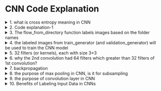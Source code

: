 # CNN Code Explanation

<details>
  <summary>1. what is cross entropy meaning in CNN</summary>  
Cross-entropy is a loss function commonly used in **Convolutional Neural Networks (CNNs)**, particularly for classification tasks. It measures the difference between the predicted probability distribution and the true label distribution. Cross-entropy quantifies how well the predicted probability distribution matches the actual labels.

### Key Concepts
1. **Probability Distribution**:
   - In a classification task, the output of a CNN is often a probability distribution over different classes, typically achieved using the **softmax function**.
   - For example, if there are three classes, the model might output probabilities like \([0.7, 0.2, 0.1]\).

2. **True Labels**:
   - The true label is represented as a one-hot encoded vector for classification tasks. For instance, if the true class is the second one in a three-class problem, the true label would be \([0, 1, 0]\).

3. **Cross-Entropy Formula**:
   The cross-entropy loss for a single example is given by:
   \[
   L = - \sum_{i} y_i \log(\hat{y}_i)
   \]
   Where:
   - \(y_i\): True label (0 or 1 for each class).
   - \(\hat{y}_i\): Predicted probability for each class.
   - The summation is over all classes.

   For a batch of examples, the average loss across the batch is computed.

4. **Intuition**:
   - Cross-entropy penalizes predictions that deviate from the true labels. The further the predicted probability is from 1 for the correct class, the larger the loss.
   - If the model predicts a probability close to 1 for the correct class, the loss is low.

5. **Relation to Logarithmic Likelihood**:
   - Cross-entropy is derived from the likelihood function for classification tasks. It calculates the negative log likelihood of the true labels under the predicted probabilities.

### Why Use Cross-Entropy in CNNs?
- **For multi-class classification**:
  - Cross-entropy works seamlessly with the softmax activation, which outputs normalized probabilities.
- **Encourages confident predictions**:
  - It rewards predictions that strongly match the true labels and penalizes uncertain or wrong predictions.
- **Effective training**:
  - Cross-entropy provides meaningful gradients that help optimize the model effectively during backpropagation.

### Example in a CNN:
Imagine a CNN for digit classification (0–9):
- **True label**: The digit is "3," represented as \([0, 0, 0, 1, 0, 0, 0, 0, 0, 0]\).
- **Predicted probabilities**: \([0.1, 0.05, 0.1, 0.7, 0.02, 0.01, 0.01, 0.005, 0.01, 0.005]\).
- **Cross-entropy loss**:
  \[
  L = -\log(0.7) \approx 0.3567
  \]
This value would decrease as the model improves its predictions.
</details>

   
<details>
  <summary>2. Code explanation-1</summary> 
  This code is a part of a machine learning pipeline for preparing and loading image data for training a Convolutional Neural Network (CNN). Here’s a detailed breakdown:

---

### **1. ImageDataGenerator**

The `ImageDataGenerator` class in Keras is used to preprocess and augment image data. It applies transformations like scaling, rotation, flipping, etc., to generate a variety of images for training, which improves the generalization ability of the model. 

In the given code:
```python
train_datagen = ImageDataGenerator(rescale=1.0/255.0, validation_split=0.2)
```

- **`rescale=1.0/255.0`**: 
  - Normalizes pixel values from the range `[0, 255]` to `[0, 1]`. This normalization helps in faster convergence during training because smaller values make optimization easier.
  
- **`validation_split=0.2`**:
  - Reserves 20% of the images for validation. The remaining 80% is used for training. This is useful for monitoring the model's performance on unseen data during training.

---

### **2. train_generator**

The `flow_from_directory` method loads images from a directory structure, preprocesses them, and creates a data generator. This generator yields batches of image-label pairs during training. It’s memory efficient as it loads only the required images in each batch rather than all images at once.

```python
train_generator = train_datagen.flow_from_directory(
    base_dir,
    target_size=(80, 80),
    batch_size=32,
    class_mode='binary',
    subset='training'
)
```

#### Arguments:

- **`base_dir`**:
  - Path to the base directory containing the images organized in subdirectories. Each subdirectory represents a class. For example:
    ```
    base_dir/
    ├── GO/    # Contains images for the "GO" class
    └── NG/    # Contains images for the "NG" class
    ```

- **`target_size=(80, 80)`**:
  - Resizes all images to 80x80 pixels, ensuring a uniform input size to the neural network.

- **`batch_size=32`**:
  - Specifies the number of images per batch. The generator will yield 32 images and their labels in each step during training.

- **`class_mode='binary'`**:
  - Specifies that this is a binary classification problem (two classes: `GO` and `NG`).

- **`subset='training'`**:
  - Indicates that this generator will only use the training subset (80% of the data, as defined by the `validation_split` in `ImageDataGenerator`).

#### Output:
- `train_generator` is a generator that, when iterated, yields:
  - A batch of images as a NumPy array (shape: `(32, 80, 80, 3)` for 32 images of size 80x80 with 3 color channels).
  - Corresponding labels (shape: `(32,)`), where each label is `0` (for NG) or `1` (for GO).

---

### **3. The Complete Code Explanation**
Here’s a step-by-step breakdown:

1. **Set Base Directory**:
   - The variable `base_dir` points to the folder where images are stored, organized by class.

2. **Initialize Data Augmentation and Preprocessing**:
   - `train_datagen` is an instance of `ImageDataGenerator`, which:
     - Normalizes image pixel values to `[0, 1]`.
     - Splits the data into 80% training and 20% validation subsets.

3. **Load Training Data**:
   - `train_generator` is created using `flow_from_directory`, which:
     - Reads images from the `base_dir`.
     - Resizes them to 80x80 pixels.
     - Divides them into batches of size 32.
     - Labels them according to their class folder (`GO` or `NG`).
     - Ensures only the training subset (80% of data) is used.

This setup prepares the data for efficient and scalable training. Images are preprocessed dynamically, reducing memory usage, and ensuring the training loop can iterate over batches without loading all images at once.
</details>

<details>
  <summary>3. The flow_from_directory function labels images based on the folder names</summary>
  The `flow_from_directory` function labels images **based on the folder names** in which the images are stored. Here's how it works in your scenario:

---

### **How `flow_from_directory` Labels Images**
1. **Folder Structure and Labels**:
   - The directory passed to `flow_from_directory` (e.g., `base_dir`) must have subdirectories, where each subdirectory represents a class.
   - For example:
     ```
     base_dir/
     ├── GO/    # Folder for class "GO"
     │   ├── image1.jpg
     │   ├── image2.jpg
     │   └── ...
     └── NG/    # Folder for class "NG"
         ├── image1.jpg
         ├── image2.jpg
         └── ...
     ```

   - In this structure:
     - All images inside the `GO` folder are automatically labeled as `1` (class 1).
     - All images inside the `NG` folder are automatically labeled as `0` (class 0).
     - This labeling is based entirely on the folder names.

2. **Mixing Images**:
   - `flow_from_directory` does **not mix images across folders**.
   - Each image is labeled according to the folder it resides in, not based on its content or features.

3. **How Labels Are Decided**:
   - **The folder structure determines the labels**.
   - The function assigns labels in alphabetical order of the folder names:
     - If `GO` comes alphabetically after `NG`, then:
       - `NG` is labeled as `0`.
       - `GO` is labeled as `1`.

---

### **Your Question Answered**
1. **Does `flow_from_directory` read all images in folder `60` as `NG` and `100` as `GO`?**
   - If `60` and `100` are folder names, it depends on their placement in the directory and naming convention:
     - If `base_dir` has `60` and `100` as folder names:
       ```
       base_dir/
       ├── 60/   # Class 0
       └── 100/  # Class 1
       ```
       Then:
       - Images in folder `60` are labeled as `0` (NG).
       - Images in folder `100` are labeled as `1` (GO).

2. **Who decides whether an image is `GO` or `NG`?**
   - **You decide** by organizing the images into their respective folders (`GO` or `NG`) before running `flow_from_directory`.

3. **Can `flow_from_directory` classify based on image features?**
   - No, `flow_from_directory` does not analyze image features. It only assigns labels based on the folder structure.
   - The model you train using these labeled images will later learn the features that distinguish `GO` from `NG`.

---

### **What If You Need Dynamic Labeling Based on Features?**
If you want to label images based on their features (e.g., using metadata or a custom algorithm):
1. Use a script to process images and assign labels dynamically.
2. Create a custom data generator instead of relying on `flow_from_directory`.
3. Example:
   ```python
   def custom_generator(file_paths, labels, batch_size):
       # Logic to load images and labels dynamically
       pass
   ```

---

### **Summary**
- `flow_from_directory` labels images based on **folder names** (e.g., `GO` and `NG`).
- **You decide the criteria** for `GO` or `NG` by placing images in the respective folders.
- It does **not analyze image features**; the folder structure alone dictates the labels.
</details>

<details>
  <summary>4. the labeled images from train_generator (and validation_generator) will be used to train the CNN model </summary>
  Yes, the labeled images from `train_generator` (and `validation_generator`) will be used to train the CNN model in the above code. Let’s break down the code in detail:

---

### **1. Define the CNN Model**

#### **What is happening here?**
```python
model = Sequential([
    Conv2D(32, (3, 3), activation='relu', input_shape=(80, 80, 3)),
    MaxPooling2D(2, 2),
    Conv2D(64, (3, 3), activation='relu'),
    MaxPooling2D(2, 2),
    Flatten(),
    Dense(128, activation='relu'),
    Dense(1, activation='sigmoid')
])
```

This defines a **Sequential Convolutional Neural Network (CNN)** for binary classification. Let’s go step by step:

1. **`Conv2D(32, (3, 3), activation='relu', input_shape=(80, 80, 3))`**:
   - Adds a convolutional layer with:
     - **32 filters** (or kernels), each with size \(3 \times 3\).
     - Activation function: **ReLU** (rectified linear unit), which introduces non-linearity and prevents vanishing gradients.
     - **Input shape**: \(80 \times 80 \times 3\), matching the resized images (80x80 pixels, 3 color channels: RGB).

2. **`MaxPooling2D(2, 2)`**:
   - Reduces the spatial dimensions of the feature map by taking the maximum value in \(2 \times 2\) regions. This:
     - Reduces computation.
     - Retains the most important features.

3. **`Conv2D(64, (3, 3), activation='relu')`**:
   - Adds another convolutional layer with 64 filters, further extracting more complex features from the image.

4. **`MaxPooling2D(2, 2)`**:
   - Again reduces the spatial dimensions to prevent overfitting and reduce computational load.

5. **`Flatten()`**:
   - Converts the 2D feature map into a 1D vector, making it ready for the dense (fully connected) layers.

6. **`Dense(128, activation='relu')`**:
   - Adds a fully connected layer with 128 neurons.
   - ReLU activation ensures non-linearity.

7. **`Dense(1, activation='sigmoid')`**:
   - Adds an output layer with:
     - **1 neuron**, since it’s a binary classification problem.
     - **Sigmoid activation**, which outputs a probability between 0 and 1, suitable for binary classification.

---

### **2. Compile the Model**

#### **What is happening here?**
```python
model.compile(optimizer='adam', loss='binary_crossentropy', metrics=['accuracy'])
```

1. **`optimizer='adam'`**:
   - Uses the **Adam optimizer**, an adaptive gradient descent algorithm that adjusts the learning rate dynamically during training.

2. **`loss='binary_crossentropy'`**:
   - Specifies the loss function as **binary cross-entropy**, suitable for binary classification. It calculates how far the predicted probabilities are from the true labels (0 or 1).

3. **`metrics=['accuracy']`**:
   - Tracks the model's accuracy during training, which is the fraction of correctly predicted labels.

---

### **3. Train the Model**

#### **What is happening here?**
```python
model.fit(
    train_generator,
    epochs=10,
    validation_data=validation_generator
)
```

1. **`train_generator`**:
   - Supplies batches of labeled training images to the model.

2. **`epochs=10`**:
   - Specifies that the model will iterate over the entire training dataset 10 times.

3. **`validation_data=validation_generator`**:
   - Supplies validation data for monitoring the model's performance on unseen data after each epoch.

---

### **4. Save the Trained Model**

#### **What is happening here?**
```python
model.save("fan_model.h5")
```

- Saves the trained model to a file named `fan_model.h5`.
- This saved model can later be loaded to make predictions or for further training.

---

### **What is Being Trained?**
Yes, the **labeled images from `train_generator` are used to train the model**. Here’s how it works:
- `train_generator` provides images with their respective labels (e.g., `GO` = 1, `NG` = 0), as determined by the folder structure.
- During training:
  - The model learns to map the image features (extracted by the convolutional layers) to their correct labels (binary: `0` or `1`).
  - The process minimizes the **binary cross-entropy loss** to improve the predictions.

---

### **How Does It Classify Images as GO or NG?**
- After training, the model will be able to classify new images as `GO` (1) or `NG` (0).
- The sigmoid activation in the last layer outputs a probability:
  - Probability \( > 0.5 \): Image is classified as `GO` (1).
  - Probability \( \leq 0.5 \): Image is classified as `NG` (0).

---

### **Summary**
- The code trains a CNN to classify images into `GO` or `NG`.
- Labeled images are supplied from `train_generator` (using folder names for labels).
- The model learns patterns (features) that distinguish the two classes during training.
- The trained model is saved for future use.
</details>

<details>
  <summary>5. 32 filters (or kernels), each with size 3×3</summary>
  The 32 filters (or kernels) in a convolutional layer are arrays of trainable parameters, initialized randomly and updated during training. Let's break this down:

---

### **1. What Are Filters in a CNN?**
- **Filters/Kernels**:
  - A filter is a small matrix (e.g., \(3 \times 3\)) that slides over the input image (convolution operation).
  - It extracts specific features like edges, textures, or patterns from the image.
  - In your case, there are **32 filters**, each with dimensions \(3 \times 3\).

- **How They Look**:
  - Initially, filters are **randomly initialized**.
  - During training, the values in these filters are updated via **backpropagation** to minimize the loss function.
  - After training, the filters might represent specific patterns (e.g., edges, corners, or more abstract features in deeper layers).

---

### **2. How Are Filters Produced?**
Filters are learned automatically during the training process:

1. **Initialization**:
   - Filters are initialized with small random values (e.g., using techniques like Xavier or He initialization).

2. **Convolution Operation**:
   - Each filter slides across the input image (or feature map) and performs element-wise multiplication followed by summation (dot product).
   - This operation produces a feature map for each filter, highlighting areas of the image where the filter's pattern matches.

3. **Loss and Backpropagation**:
   - The network calculates the **loss** (difference between predictions and actual labels).
   - Through **backpropagation**, the gradients of the loss with respect to the filter values are computed.
   - The filter values are updated using these gradients to make the predictions more accurate.

---

### **3. What Do the Filters Learn?**
The criteria for what a filter "looks like" or what it "learns" are not predefined but emerge naturally during training:

1. **Shallow Layers**:
   - Filters in the first convolutional layer learn **basic features** like:
     - Vertical edges
     - Horizontal edges
     - Diagonal lines
     - Color gradients

2. **Deeper Layers**:
   - Filters in deeper layers learn **abstract features** like:
     - Shapes
     - Textures
     - Patterns
     - Object parts

3. **How They Look Post-Training**:
   - Filters often resemble patterns relevant to the task. For example, in a defect inspection task:
     - Some filters might focus on detecting circular shapes (labels).
     - Others might focus on irregularities (defects).

---

### **4. How to Visualize Filters?**
Filters can be visualized to understand what they’ve learned:
- After training, you can extract and visualize filter weights using libraries like TensorFlow or Keras.

#### Example Code to Visualize Filters:
```python
# Extract the weights of the first convolutional layer
filters, biases = model.layers[0].get_weights()

# Normalize filter values for visualization
filters = (filters - filters.min()) / (filters.max() - filters.min())

# Plot filters
import matplotlib.pyplot as plt
n_filters = filters.shape[-1]  # Number of filters
for i in range(n_filters):
    f = filters[:, :, :, i]  # Extract each filter
    plt.subplot(4, 8, i+1)   # Adjust rows and columns as needed
    plt.imshow(f[:, :, 0], cmap='gray')  # Visualize filter as grayscale
    plt.axis('off')
plt.show()
```

---

### **5. Are Filters Predefined or Learned?**
- Filters are **not predefined**.
- They are **learned** during training based on the task at hand and the input data.
- The criteria for what a filter represents emerge from:
  - The dataset (e.g., images of "GO" and "NG").
  - The loss function (e.g., binary cross-entropy in your case).

---

### **Summary**
- The 32 filters are \(3 \times 3\) matrices of numbers (initially random), updated during training.
- These filters are learned to capture patterns relevant to the task:
  - Shallow filters detect simple edges or textures.
  - Deeper filters identify complex patterns or shapes.
- The learning process is automatic and driven by the dataset and optimization process (backpropagation). Visualization can help understand the features they detect.
</details>

<details>
  <summary>6. why the 2nd convolution had 64 filters which greater than 32 filters of 1st convolution?</summary>
  The second convolutional layer in your CNN has 64 filters, which is greater than the 32 filters in the first layer. This design choice is common in CNN architectures and serves a specific purpose related to feature extraction and abstraction. Let’s explore the reasons:

---

### **1. Feature Complexity Increases in Deeper Layers**

- **First Convolutional Layer (32 Filters)**:
  - The first layer operates directly on the raw pixel data of the image.
  - It learns basic, low-level features such as edges, lines, and corners.
  - Fewer filters are sufficient at this stage because the features being detected are simple.

- **Second Convolutional Layer (64 Filters)**:
  - The second layer takes the output of the first layer (feature maps) as input.
  - It learns more complex, higher-level features by combining the low-level features detected in the first layer.
  - To capture the increasing complexity of patterns, more filters are used.

---

### **2. Increasing Filters Enhances Representational Capacity**

- Each filter captures a specific feature or pattern in the input.
- As we go deeper, the number of features or patterns the network needs to recognize increases.
- Increasing the number of filters allows the network to:
  - Detect a wider variety of features.
  - Represent more intricate details.

---

### **3. Hierarchical Feature Learning**

- **First Layer**:
  - Detects basic features like edges, gradients, or simple shapes.
- **Second Layer**:
  - Combines these basic features to detect more complex shapes or patterns, like corners or textures.
- **Subsequent Layers**:
  - Build even higher-level abstractions, such as specific object parts or features relevant to classification.

To achieve this hierarchical learning, deeper layers need more filters to process the richer, abstracted information.

---

### **4. Input Size Decreases, So Computation Remains Feasible**

- After each convolution and pooling operation, the spatial size (height and width) of the feature map decreases.
  - For example, with \(80 \times 80\) input and two \(2 \times 2\) max-pooling layers:
    - First layer output: \(40 \times 40\)
    - Second layer output: \(20 \times 20\)
- This reduction in size means the network can afford to have more filters in deeper layers without excessively increasing computation.

---

### **5. Design Pattern in CNNs**
- It’s a standard practice in CNN architectures to:
  - Start with a small number of filters.
  - Gradually increase the number of filters in deeper layers.
- Popular architectures like **VGGNet** and **ResNet** follow this pattern because it balances computational efficiency with representational power.

---

### **6. Why Not Use 64 Filters in the First Layer?**
- Using more filters in the first layer would increase computation and the number of parameters without adding much value.
- The first layer focuses on basic features, so fewer filters are sufficient.
- Deeper layers, which learn more complex features, benefit more from additional filters.

---

### **Summary**
- The second convolutional layer has more filters than the first because:
  - Deeper layers learn more complex and varied features.
  - Increasing filters enhances the network’s ability to represent rich patterns.
  - Reduced spatial size of feature maps in deeper layers makes higher filter counts computationally feasible.
- This hierarchical approach is a proven design pattern in CNNs for efficiently learning from images.
</details>

<details>
  <summary>7. backpropagation</summary>

  
  The sentence describes a key part of how neural networks learn during training. Here's a breakdown of the concept and backpropagation:

---

### **Key Concepts**

1. **Filters in Neural Networks**:
   - In Convolutional Neural Networks (CNNs), filters (also called kernels) are small matrices that slide over the input data (e.g., images) to extract features like edges, textures, or patterns.
   - During training, these filters start with random values. As the model learns, these values are updated to better recognize useful patterns for the task (e.g., classifying images).

2. **Loss Function**:
   - The loss function measures how far the network's predictions are from the true labels. For example, in a classification task, the loss could quantify the difference between the predicted class probabilities and the actual class labels.
   - The goal of training is to minimize this loss, i.e., make the predictions as accurate as possible.

---

### **Backpropagation**

Backpropagation is a mathematical algorithm used to update the network's parameters (weights, biases, filters) to minimize the loss function. It works in the following steps:

1. **Forward Pass**:
   - Input data is passed through the network layer by layer to produce an output (prediction).
   - The loss is calculated using the loss function by comparing the prediction with the true label.

2. **Backward Pass (Backpropagation)**:
   - The loss is propagated backward through the network to calculate the gradient of the loss with respect to each parameter (filters, weights, biases).
   - Gradients indicate the direction and magnitude of change needed in each parameter to reduce the loss.

3. **Parameter Update**:
   - Using the gradients, the parameters are updated using an optimization algorithm (e.g., Stochastic Gradient Descent or Adam).
   - The update rule is typically:
     \[
     \text{Parameter} = \text{Parameter} - \text{Learning Rate} \times \text{Gradient}
     \]
   - This ensures that the loss decreases over time as the parameters are adjusted.

---

### **How This Relates to Filters**:
During backpropagation:
- Gradients of the loss are computed with respect to the filter values.
- The filters are updated to better extract features that reduce the loss.
- Over many iterations, the filters "learn" to detect features (e.g., edges, shapes) that are most useful for the task.

---

### **Why Backpropagation Is Important**:
Backpropagation automates the learning process:
- It adjusts millions of parameters systematically and efficiently.
- It enables neural networks to generalize and make accurate predictions.

Would you like a detailed example or code implementation to see backpropagation in action?
</details>

<details>
  <summary>8. the purpose of max pooling in CNN, is it for subsampling</summary>

  Max pooling in Convolutional Neural Networks (CNNs) serves primarily as a **down-sampling** or **subsampling** operation, but its utility extends beyond mere dimensionality reduction. Here’s a detailed breakdown:

---

### **Purpose of Max Pooling in CNN**
1. **Subsampling / Dimensionality Reduction:**
   - Reduces the spatial dimensions of feature maps (e.g., height and width).
   - Retains the most significant features (maximum values) from local regions, effectively summarizing the presence of important patterns.

2. **Feature Abstraction:**
   - Focuses on the most salient features in a feature map.
   - Increases robustness to small translations and distortions in the input image (e.g., shifts or rotations).

3. **Control Overfitting:**
   - By reducing the spatial size of feature maps, the number of parameters and computations in later layers is decreased, helping to mitigate overfitting.

4. **Noise Reduction:**
   - Reduces the impact of minor variations or noise by focusing on dominant activations.

---

### **Why Subsampling Is Beneficial**
1. **Reduction of Computational Complexity:**
   - Smaller feature maps reduce the number of operations in subsequent layers, making the model more efficient.

2. **Hierarchical Feature Learning:**
   - Allows the network to focus on higher-level, abstract features rather than being bogged down by detailed, pixel-level information.

3. **Translation Invariance:**
   - Small shifts or distortions in the input image have less impact on the resulting feature maps since max pooling focuses on the largest activation in a region, regardless of its exact position.

4. **Prevention of Overfitting:**
   - By reducing spatial dimensions, max pooling indirectly limits the model's capacity, which can help prevent it from memorizing the training data.

---

### **How Max Pooling Works**
- A sliding window (e.g., 2×2 or 3×3) is moved over the feature map.
- Within each window, the maximum value is selected and retained in the downsampled output.
- Example:
  Input Feature Map (2×2 Window):
  ```
  1  3
  2  4
  ```
  After Max Pooling:
  ```
  4
  ```

---

### **Alternatives to Max Pooling**
1. **Average Pooling:**
   - Takes the average value within each pooling window instead of the maximum.
   - Can retain more information about feature distribution but is less robust to noise.

2. **Global Average Pooling:**
   - Averages the entire feature map into a single value, often used before fully connected layers for extreme dimensionality reduction.

3. **Learnable Pooling (e.g., Strided Convolutions):**
   - Allows the network to learn the down-sampling process rather than using a fixed pooling operation.

---

### Conclusion
Max pooling is primarily used for **subsampling**, but it also aids in feature abstraction, noise reduction, and robustness to transformations. These benefits help CNNs focus on critical patterns, reduce computational load, and improve generalization.
</details>

<details>
  <summary>9. the purpose of convolution layer in CNN</summary>

  ### **Purpose of Convolution Layers in CNN**

Convolution layers are the core building blocks of Convolutional Neural Networks (CNNs). Their primary purpose is to extract meaningful features from input data, such as images, videos, or other grid-structured data, by applying convolution operations with learnable filters (kernels). 

---

### **Key Purposes**
1. **Feature Extraction:**
   - Convolution layers detect patterns in the input, such as edges, textures, and shapes.
   - In deeper layers, they identify higher-level patterns like objects or specific structures.

2. **Spatial Hierarchy Learning:**
   - Layers closer to the input learn low-level features (e.g., edges, corners).
   - Deeper layers learn high-level, abstract features (e.g., objects or categories).

3. **Preservation of Spatial Relationships:**
   - Unlike fully connected layers, convolution layers retain the spatial arrangement of data, allowing the model to understand local dependencies (e.g., adjacent pixels in an image).

4. **Translation Invariance:**
   - Through shared weights and spatial filtering, convolution layers help the model learn features irrespective of their position in the input.

5. **Efficient Representation:**
   - By using small filters applied across the entire input, convolution layers significantly reduce the number of parameters compared to dense layers.

---

### **Benefits of Convolution Layers**

1. **Parameter Efficiency:**
   - Convolution layers use shared weights (kernels), drastically reducing the number of parameters compared to fully connected layers.

2. **Locality and Receptive Fields:**
   - The use of small filters ensures that only local regions of the input are considered, capturing spatially localized features effectively.

3. **Hierarchical Feature Learning:**
   - Enables multi-level abstraction of features:
     - Early layers learn generic features (e.g., edges).
     - Later layers learn task-specific features (e.g., eyes in facial recognition).

4. **Translation Equivariance:**
   - Features detected by convolutional layers remain meaningful even when the object in the input shifts slightly. Combined with pooling, this supports translation invariance.

5. **Flexibility with Input Dimensions:**
   - Convolution layers can process varying input sizes without requiring a fixed-size input, unlike fully connected layers.

6. **Efficient Computation:**
   - The local connectivity and shared weights make convolution operations computationally less expensive compared to dense operations.

7. **Robustness to Noise:**
   - Convolution layers are better at focusing on prominent patterns and ignoring minor distortions or noise in the input.

8. **Applicability to Multiple Domains:**
   - Convolution layers aren't limited to images. They can be applied to 1D data (e.g., time-series), 2D data (e.g., images), or 3D data (e.g., videos or 3D scans).

---

### **How Convolution Layers Work**
1. **Filter (Kernel):**
   - A small matrix of weights slides over the input.
   - Each filter focuses on a specific feature (e.g., vertical edge).

2. **Convolution Operation:**
   - For each position of the filter, the dot product is computed between the filter and the local region of the input.

3. **Non-linearity:**
   - After convolution, activation functions (e.g., ReLU) are applied to introduce non-linearity.

4. **Feature Map (Activation Map):**
   - The output of the convolution operation is a feature map, highlighting the presence of features at specific locations.

---

### **Applications of Convolution Layers**
- Image recognition and classification (e.g., face recognition).
- Object detection and localization (e.g., bounding boxes around objects).
- Semantic segmentation (e.g., pixel-level classification).
- Time-series analysis (e.g., ECG signal processing).
- Video analysis (e.g., action recognition).

---

In summary, convolution layers extract meaningful features while preserving spatial structure, enabling CNNs to understand patterns in data efficiently and robustly. Their hierarchical feature learning makes them a cornerstone of modern deep learning architectures.
</details>

<details>
  <summary>10. Benefits of Labeling Input Data in CNNs</summary>

  ### **Benefits of Labeling Input Data in CNNs**

Labeling the input dataset is crucial in training Convolutional Neural Networks (CNNs) for supervised learning tasks, as the labels provide the ground truth for the model to learn from. Here are the key benefits:

1. **Supervised Learning:**
   - Labels guide the CNN in associating input patterns (features) with specific outputs (e.g., object classes, categories).
   - The loss function uses labels to quantify the error between predicted and actual outputs, enabling the optimization process.

2. **Model Evaluation:**
   - Labels are essential for evaluating the model's performance (accuracy, precision, recall, etc.) on training and validation datasets.

3. **Feature Learning:**
   - Labeled data helps the CNN focus on learning relevant features that are most predictive of the output classes.

4. **Generalization:**
   - A well-labeled and diverse dataset encourages the CNN to generalize its understanding, reducing overfitting to the training data.

---

### **Does More Labeling Lead to Higher Accuracy?**

1. **Quantity of Labels:**
   - **More Labels Help:** Increasing the amount of labeled data generally improves accuracy by providing the model with more examples to learn from. It reduces overfitting, especially for complex models.
   - **Diminishing Returns:** Beyond a certain point, adding more labels might not significantly improve accuracy, especially if the model has already seen sufficient diversity in training examples.

2. **Quality of Labels:**
   - Accurate, consistent, and well-defined labels are more important than merely increasing the quantity. Poor-quality or noisy labels can degrade performance, regardless of dataset size.

3. **Diversity in Labels:**
   - The dataset should cover diverse scenarios and edge cases to help the model generalize better to unseen data.

---

### **Alternatives to Labeling the Input Dataset**
Labels typically need to be associated with the input dataset in supervised learning, but there are ways to approach this differently depending on the context:

1. **Weakly Supervised Learning:**
   - Use approximate or noisy labels.
   - Example: Labels derived from metadata or user interactions.

2. **Semi-Supervised Learning:**
   - Combine a small amount of labeled data with a large amount of unlabeled data.
   - The labeled data helps the model bootstrap feature learning, and the unlabeled data refines it.

3. **Unsupervised Learning:**
   - Instead of explicit labels, use clustering or other methods to discover patterns in the data without pre-existing labels.

4. **Self-Supervised Learning:**
   - Create labels from the data itself through a pretext task.
   - Example: Predicting rotation angles or color channels in an image.

5. **Embedding Labels in Metadata or Other Sources:**
   - Labels can be encoded externally (e.g., in a separate file or database) and linked to inputs using unique identifiers.
   - This method is common in large-scale datasets where labels are stored as annotations.

---

### **Summary**
- **Benefits of Labeling Input Data:** Labels are indispensable for supervised learning, enabling feature learning, model evaluation, and generalization.
- **Impact of More Labels:** More labeled data generally improves accuracy, but quality and diversity matter more than sheer quantity.
- **Alternative Approaches:** In certain scenarios, you can use weakly, semi-supervised, or self-supervised learning to reduce the reliance on explicit labeling.

The use of labels is context-dependent, but they are foundational for achieving high prediction accuracy in CNNs, especially for supervised tasks.
</details>
